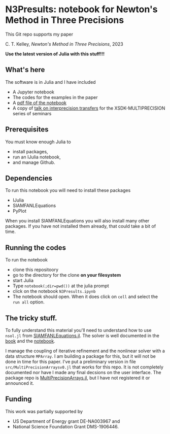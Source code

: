 # N3Presults: notebook for Newton's Method in Three Precisions
This Git repo supports my paper 

C. T. Kelley, _Newton's Method in Three Precisions_, 2023

__Use the latest version of Julia with this stuff!!!__ 

## What's here

The software is in Julia and I have included 
  - A Jupyter notebook
  - The codes for the examples in the paper
  - A [pdf file of the notebook](N3Presults.pdf)
  - A copy of [talk on interprecision transfers](MPArrays_XSDK-MULTIPRECISION_June_15.pdf) for the XSDK-MULTIPRECISION series of seminars

## Prerequisites
You must know enough Julia to 
- install packages,
- run an IJulia notebook,
- and manage Github.

## Dependencies  
To run this notebook you will need to install these packages
- IJulia
- SIAMFANLEquations
- PyPlot

When you install SIAMFANLEquations you will also install many other packages. If you have not installed them already, that could take a bit of time.

## Running the codes
To run the notebook 

- clone this repositoory
- go to the directory for the clone __on your filesystem__
- start Julia
- Type ```notebook(;dir=pwd())``` at the julia prompt
- click on the notebook ```N3Presults.ipynb```
- The notebook should open. When it does click on ```cell``` and select the ```run all``` option.

## The tricky stuff.
To fully understand this material you'll need to understand how to use ```nsol.jl``` from [SIAMFANLEquations.jl](https://github.com/ctkelley/SIAMFANLEquations.jl). The solver is well documented in the 
[book](https://my.siam.org/Store/Product/viewproduct/?ProductId=44313635) and the 
[notebook](https://github.com/ctkelley/NotebookSIAMFANL).

I manage the coupling of iterative refinement and the nonlinear solver with a data structure ```MPArray```. I am building a package for this, but it will not be done in time for this paper. I've put a preliminary version in file ```src/MultiPrecisionArraysv0.jl``` that works for this repo. It is not completely documented nor have I made any final decsions on the user interface. The package repo is [MultiPrecisionArrays.jl](MultiPrecisionArrays.jl), but I have not registered it or announced it.

## Funding
This work was partially supported by
- US Department of Energy grant DE-NA003967 and
- National Science Foundation Grant DMS-1906446.

